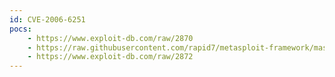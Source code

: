 ```yaml
---
id: CVE-2006-6251
pocs:
    - https://www.exploit-db.com/raw/2870
    - https://raw.githubusercontent.com/rapid7/metasploit-framework/master/modules/exploits/windows/fileformat/vuplayer_m3u.rb
    - https://www.exploit-db.com/raw/2872
---
```

